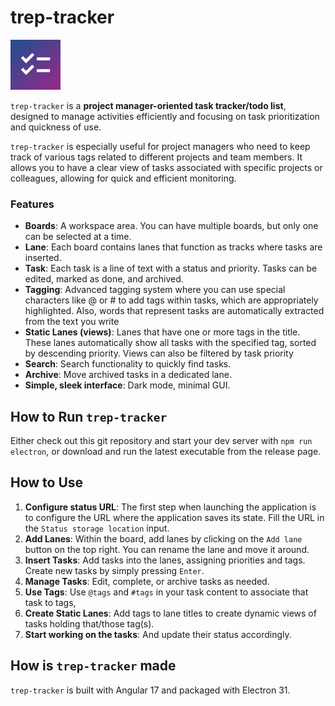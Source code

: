 # trep-tracker 
![trep-tracker icon](src\assets\icon\ios\AppIcon-40@2x~ipad.png)

`trep-tracker` is a **project manager-oriented task tracker/todo list**, designed to manage activities efficiently and focusing on task prioritization and quickness of use.

`trep-tracker` is especially useful for project managers who need to keep track of various tags related to different projects and team members. 
It allows you to have a clear view of tasks associated with specific projects or colleagues, allowing for quick and efficient monitoring.

### Features
- **Boards**: A workspace area. You can have multiple boards, but only one can be selected at a time.
- **Lane**: Each board contains lanes that function as tracks where tasks are inserted.
- **Task**: Each task is a line of text with a status and priority. Tasks can be edited, marked as done, and archived.
- **Tagging**: Advanced tagging system where you can use special characters like @ or # to add tags within tasks, which are appropriately highlighted. Also, words that represent tasks are automatically extracted from the text you write
- **Static Lanes (views)**: Lanes that have one or more tags in the title. These lanes automatically show all tasks with the specified tag, sorted by descending priority. Views can also be filtered by task priority
- **Search**: Search functionality to quickly find tasks.
- **Archive**: Move archived tasks in a dedicated lane.
- **Simple, sleek interface**: Dark mode, minimal GUI.

## How to Run `trep-tracker`
Either check out this git repository and start your dev server with `npm run electron`, or download and run the latest executable from the release page.

## How to Use

1. **Configure status URL**: The first step when launching the application is to configure the URL where the application saves its state. Fill the URL in the `Status storage location` input.
3. **Add Lanes**: Within the board, add lanes by clicking on the `Add lane` button on the top right. You can rename the lane and move it around.
4. **Insert Tasks**: Add tasks into the lanes, assigning priorities and tags. Create new tasks by simply pressing `Enter`.
5. **Manage Tasks**: Edit, complete, or archive tasks as needed.
6. **Use Tags**: Use `@tags` and `#tags` in your task content to associate that task to tags,
7. **Create Static Lanes**: Add tags to lane titles to create dynamic views of tasks holding that/those tag(s).
8. **Start working on the tasks**: And update their status accordingly.

## How is `trep-tracker` made
`trep-tracker` is built with Angular 17 and packaged with Electron 31.

